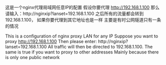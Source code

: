 这是一个nginx代理局域网任意IP的配置
假设你要代理 http://192.168.1.100
那么请输入：http://nginxip?lanset=192.168.1.100
之后所有的流量都会转到192.168.1.100，
如果你要代理到其它地址也是一样
主要是有时公网隧道只有一条的情况


This is a configuration of nginx proxy LAN for any IP
Suppose you want to proxy http://192.168.1.100
Then please enter: http://nginxip?lanset=192.168.1.100
All traffic will then be directed to 192.168.1.100.
The same is true if you want to proxy to other addresses
Mainly because there is only one public network
